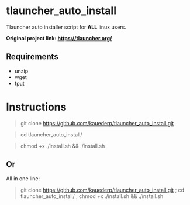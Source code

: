 # tlauncher_auto_install
Tlauncher auto installer script for **ALL** linux users.

**Original project link: https://tlauncher.org/**


## Requirements
* unzip
* wget
* tput

# Instructions

> git clone https://github.com/kauederp/tlauncher_auto_install.git

> cd tlauncher_auto_install/

> chmod +x ./install.sh && ./install.sh

## Or

All in one line:

> git clone https://github.com/kauederp/tlauncher_auto_install.git ; cd tlauncher_auto_install/ ; chmod +x ./install.sh && ./install.sh
